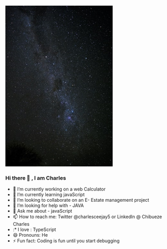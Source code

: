 ![Alt text](./img/gala.jpg "Title")
### Hi there 👋 , I am Charles

<!--
**Charles-04/Charles-04** is a ✨ _special_ ✨ repository because its `README.md` (this file) appears on your GitHub profile.

Here are some ideas to get you started:-->

- 🔭 I’m currently working on a web Calculator
- 🌱 I’m currently learning javaScript
- 👯 I’m looking to collaborate on an E- Estate management project
- 🤔 I’m looking for help with - JAVA
- 💬 Ask me about - javaScript
- 📫 How to reach me: Twitter @charlesceejay5 or LinkedIn @ Chibueze Charles
- :* I love : TypeScript
- 😄 Pronouns: He
- ⚡ Fun fact: Coding is fun until you start debugging

